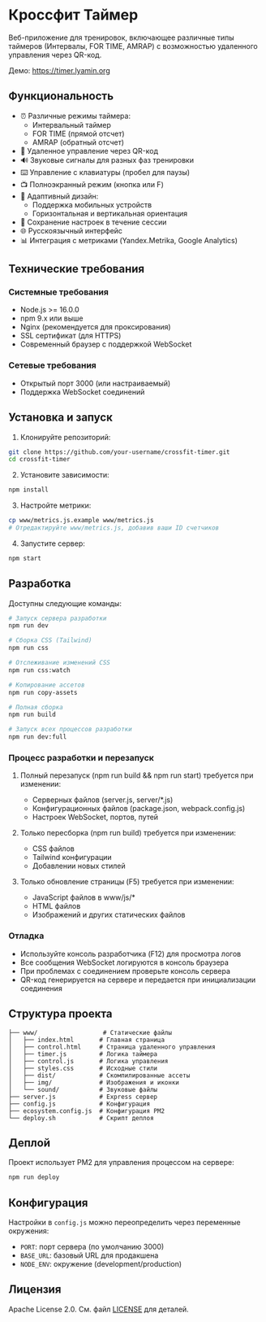 # Кроссфит Таймер

Веб-приложение для тренировок, включающее различные типы таймеров (Интервалы, FOR TIME, AMRAP) с возможностью удаленного управления через QR-код.

Демо: https://timer.lyamin.org

## Функциональность

- ⏰ Различные режимы таймера:
  - Интервальный таймер
  - FOR TIME (прямой отсчет)
  - AMRAP (обратный отсчет)
- 📱 Удаленное управление через QR-код
- 🔊 Звуковые сигналы для разных фаз тренировки
- ⌨️ Управление с клавиатуры (пробел для паузы)
- 📺 Полноэкранный режим (кнопка или F)
- 🎨 Адаптивный дизайн:
  - Поддержка мобильных устройств
  - Горизонтальная и вертикальная ориентация
- 🔄 Сохранение настроек в течение сессии
- 🌐 Русскоязычный интерфейс
- 📊 Интеграция с метриками (Yandex.Metrika, Google Analytics)

## Технические требования

### Системные требования
- Node.js >= 16.0.0
- npm 9.x или выше
- Nginx (рекомендуется для проксирования)
- SSL сертификат (для HTTPS)
- Современный браузер с поддержкой WebSocket

### Сетевые требования
- Открытый порт 3000 (или настраиваемый)
- Поддержка WebSocket соединений

## Установка и запуск

1. Клонируйте репозиторий:
```bash
git clone https://github.com/your-username/crossfit-timer.git
cd crossfit-timer
```

2. Установите зависимости:
```bash
npm install
```

3. Настройте метрики:
```bash
cp www/metrics.js.example www/metrics.js
# Отредактируйте www/metrics.js, добавив ваши ID счетчиков
```

4. Запустите сервер:
```bash
npm start
```

## Разработка

Доступны следующие команды:

```bash
# Запуск сервера разработки
npm run dev

# Сборка CSS (Tailwind)
npm run css

# Отслеживание изменений CSS
npm run css:watch

# Копирование ассетов
npm run copy-assets

# Полная сборка
npm run build

# Запуск всех процессов разработки
npm run dev:full
```

### Процесс разработки и перезапуск

1. Полный перезапуск (npm run build && npm run start) требуется при изменении:
   - Серверных файлов (server.js, server/*.js)
   - Конфигурационных файлов (package.json, webpack.config.js)
   - Настроек WebSocket, портов, путей

2. Только пересборка (npm run build) требуется при изменении:
   - CSS файлов
   - Tailwind конфигурации
   - Добавлении новых стилей

3. Только обновление страницы (F5) требуется при изменении:
   - JavaScript файлов в www/js/*
   - HTML файлов
   - Изображений и других статических файлов

### Отладка

- Используйте консоль разработчика (F12) для просмотра логов
- Все сообщения WebSocket логируются в консоль браузера
- При проблемах с соединением проверьте консоль сервера
- QR-код генерируется на сервере и передается при инициализации соединения

## Структура проекта

```
├── www/                  # Статические файлы
│   ├── index.html       # Главная страница
│   ├── control.html     # Страница удаленного управления
│   ├── timer.js         # Логика таймера
│   ├── control.js       # Логика управления
│   ├── styles.css       # Исходные стили
│   ├── dist/            # Скомпилированные ассеты
│   ├── img/             # Изображения и иконки
│   └── sound/           # Звуковые файлы
├── server.js            # Express сервер
├── config.js            # Конфигурация
├── ecosystem.config.js  # Конфигурация PM2
└── deploy.sh            # Скрипт деплоя
```

## Деплой

Проект использует PM2 для управления процессом на сервере:

```bash
npm run deploy
```

## Конфигурация

Настройки в `config.js` можно переопределить через переменные окружения:

- `PORT`: порт сервера (по умолчанию 3000)
- `BASE_URL`: базовый URL для продакшена
- `NODE_ENV`: окружение (development/production)

## Лицензия

Apache License 2.0. См. файл [LICENSE](LICENSE) для деталей.


